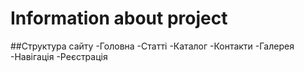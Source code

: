 # Information about project

##Структура сайту
-Головна
-Статті
-Каталог
-Контакти
-Галерея
-Навігація
-Реєстрація
